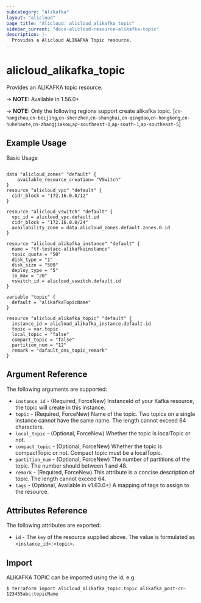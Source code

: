 ```yaml
---
subcategory: "Alikafka"
layout: "alicloud"
page_title: "Alicloud: alicloud_alikafka_topic"
sidebar_current: "docs-alicloud-resource-alikafka-topic"
description: |-
  Provides a Alicloud ALIKAFKA Topic resource.
---
```


# alicloud\_alikafka\_topic

Provides an ALIKAFKA topic resource.

-> **NOTE:** Available in 1.56.0+

-> **NOTE:**  Only the following regions support create alikafka topic.
[`cn-hangzhou`,`cn-beijing`,`cn-shenzhen`,`cn-shanghai`,`cn-qingdao`,`cn-hongkong`,`cn-huhehaote`,`cn-zhangjiakou`,`ap-southeast-1`,`ap-south-1`,`ap-southeast-5`]

## Example Usage

Basic Usage

```

data "alicloud_zones" "default" {
    available_resource_creation= "VSwitch"
}
resource "alicloud_vpc" "default" {
  cidr_block = "172.16.0.0/12"
}

resource "alicloud_vswitch" "default" {
  vpc_id = alicloud_vpc.default.id
  cidr_block = "172.16.0.0/24"
  availability_zone = data.alicloud_zones.default.zones.0.id
}

resource "alicloud_alikafka_instance" "default" {
  name = "tf-testacc-alikafkainstance"
  topic_quota = "50"
  disk_type = "1"
  disk_size = "500"
  deploy_type = "5"
  io_max = "20"
  vswitch_id = alicloud_vswitch.default.id
}

variable "topic" {
  default = "alikafkaTopicName"
}

resource "alicloud_alikafka_topic" "default" {
  instance_id = alicloud_alikafka_instance.default.id
  topic = var.topic
  local_topic = "false"
  compact_topic = "false"
  partition_num = "12"
  remark = "dafault_ons_topic_remark"
}
```

## Argument Reference

The following arguments are supported:

* `instance_id` - (Required, ForceNew) InstanceId of your Kafka resource, the topic will create in this instance.
* `topic` - (Required, ForceNew) Name of the topic. Two topics on a single instance cannot have the same name. The length cannot exceed 64 characters.
* `local_topic` - (Optional, ForceNew) Whether the topic is localTopic or not.
* `compact_topic` - (Optional, ForceNew) Whether the topic is compactTopic or not. Compact topic must be a localTopic.
* `partition_num` - (Optional, ForceNew) The number of partitions of the topic. The number should between 1 and 48.
* `remark` - (Required, ForceNew) This attribute is a concise description of topic. The length cannot exceed 64.
* `tags` - (Optional, Available in v1.63.0+) A mapping of tags to assign to the resource.

## Attributes Reference

The following attributes are exported:

* `id` - The `key` of the resource supplied above. The value is formulated as `<instance_id>:<topic>`.

## Import

ALIKAFKA TOPIC can be imported using the id, e.g.

```
$ terraform import alicloud_alikafka_topic.topic alikafka_post-cn-123455abc:topicName
```
